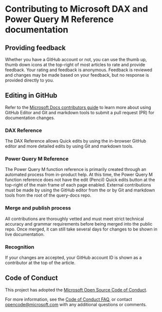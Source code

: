 # Contributing to Microsoft DAX and Power Query M Reference documentation

## Providing feedback

Whether you have a GitHub account or not, you can use the thumb up, thumb down icons at the top-right of most articles to rate and provide feedback. Your rating and feedback is anonymous. Feedback is reviewed and changes may be made based on your feedback, but no response is provided directly to you.

## Editing in GitHub

Refer to the [Microsoft Docs contributors guide](https://learn.microsoft.com/contribute) to learn more about using GitHub Editor and Git and markdown tools to submit a pull request (PR) for documentation changes.

### DAX Reference

The DAX Reference allows Quick edits by using the in-browser GitHub editor and more detailed edits by using Git and markdown tools.

### Power Query M Reference

The Power Query M function reference is primarily created through an automated process from in-product help. At this time, the Power Query M function reference does not have the edit (Pencil) Quick edits button at the top-right of the main frame of each page enabled. External contributions must be made by using the GitHub editor from the or by Git and markdown tools from the root of the query-docs repo.

### Merge and publish process

All contributions are thoroughly vetted and must meet strict technical accuracy and grammar requirements before being merged into the public repo. Once merged, it can still take several days for changes to be shown in live documentation.

### Recognition

If your changes are accepted, your GitHub account ID is shown as a contributor at the top of the article.

## Code of Conduct

This project has adopted the [Microsoft Open Source Code of Conduct](https://opensource.microsoft.com/codeofconduct/).

For more information, see the [Code of Conduct FAQ](https://opensource.microsoft.com/codeofconduct/faq/), or contact [opencode@microsoft.com](mailto:opencode@microsoft.com) with any additional questions or comments.
